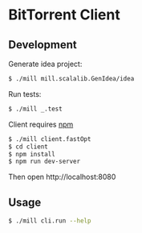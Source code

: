 BitTorrent Client
=================

Development
-----------

Generate idea project:
```sh
$ ./mill mill.scalalib.GenIdea/idea
```

Run tests:
```sh
$ ./mill _.test
```

Client requires [npm](https://www.npmjs.com/)
```sh
$ ./mill client.fastOpt
$ cd client
$ npm install
$ npm run dev-server
```
Then open http://localhost:8080

Usage
-----

```sh
$ ./mill cli.run --help
```